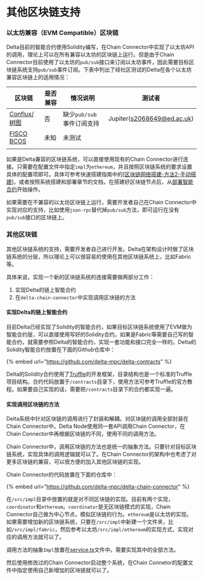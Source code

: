 # 其他区块链支持

### 以太坊兼容（EVM Compatible）区块链

Delta目前的智能合约使用Solidity编写，在Chain Connector中实现了以太坊API的调用，理论上可以在所有兼容以太坊的区块链上运行。但是由于Chain Connector目前使用了以太坊的`pub/sub`接口来订阅以太坊事件，因此需要目标区块链系统支持`pub/sub`事件订阅。下表中列出了经社区测试的Delta在各个以太坊兼容区块链上的适用情况：

| 区块链                                       | 是否兼容 | 情况说明              | 测试者                        |
| ----------------------------------------- | ---- | ----------------- | -------------------------- |
| [Conflux/树图](https://confluxnetwork.org/) | 否    | 缺少`pub/sub`事件订阅支持 | Jupiter(s2068649@ed.ac.uk) |
| [FISCO BCOS](http://fisco-bcos.org/)      | 未知   | 未测试               |                            |
|                                           |      |                   |                            |

如果是Delta兼容的区块链系统，可以直接使用现有的Chain Connector进行连接。只需要在配置文件中指定`impl`为`ethereum`，并且按照区块链系统的要求设置具体的配置项即可。具体可参考快速搭建指南中的\[[区块链网络搭建-方法2-手动搭建](getting-started.md#fang-fa-2-yong-delta-chain-zuo-wei-qu-kuai-lian-jie-dian)]，或者按照系统搭建和部署章节的文档，在搭建好区块链节点后，从[部署智能合约](network-deployment/deploy-smart-contracts.md)开始操作。

如果需要在不兼容的以太坊区块链上运行，需要开发者自己在Chain Connector中实现对应的支持，比如使用`json-rpc`替代掉`pub/sub`方法，即可运行在没有`pub/sub`接口的区块链上。

### 其他区块链

其他区块链系统的支持，需要开发者自己进行开发。Delta在架构设计时做了区块链系统的分层，所以理论上可以很容易的使用在其他区块链系统上，比如Fabric等。

具体来说，实现一个新的区块链系统的连接需要做两部分工作：

1. 实现Delta的链上智能合约
2. 在`delta-chain-connector`中实现调用区块链的方法

#### 实现Delta的链上智能合约

目前Delta已经实现了Solidity的智能合约，如果目标区块链系统使用了EVM做为智能合约层，可以直接使用写好的Solidity合约。如果是Fabric等需要自己写的智能合约，就需要参照Delta的智能合约，实现一套功能和接口完全一样的。Delta的Solidity智能合约放置在下面的Github仓库中：

{% embed url="https://github.com/delta-mpc/delta-contracts" %}

Delta的Solidity合约使用了[Truffle](https://trufflesuite.com/docs/truffle/)的开发框架，目录结构也是一个标准的Truffle项目结构。合约代码放置于`/contracts`目录下，使用方法可参考Truffle的官方教程。如果要自己实现的话，需要把`/contracts`目录下的合约都实现一遍。

#### 实现调用区块链的方法

Delta系统中针对区块链的调用进行了封装和解耦。对区块链的调用全部封装在Chain Connector中。Delta Node使用同一套API调用Chain Connector，在Chain Connector中再根据区块链的不同，使用不同的调用方法。

Chain Connector中，调用区块链的方法也是统一的抽象方法。只要针对目标区块链系统，实现具体的调用逻辑就可以了。在Chain Connector的架构中也考虑了对更多区块链的兼容，可以很方便的加入其他区块链的实现。

Chain Connector的代码放置在下面的仓库中：

{% embed url="https://github.com/delta-mpc/delta-chain-connector" %}

在`/src/impl`目录中放置的就是对不同区块链的实现。目前有两个实现，`coordinator`和`ethereum`。`coordinator`是无区块链模式的实现，Chain Connector自己做为中心节点，模拟区块链的行为。`ethereum`是以太坊的实现。如果需要增加新的区块链系统，只要在`/src/impl`中新建一个文件夹，比如`/src/impl/fabric`，然后参考以太坊`/src/impl/ethereum`的实现方式，实现对应的调用方法就可以了。

调用方法的抽象`Impl`放置在[service.ts](https://github.com/delta-mpc/delta-chain-connector/blob/main/src/impl/service.ts)文件中。需要实现其中的全部方法。

然后使用修改过的Chain Connector启动整个系统，在Chain Connetor的配置文件中指定使用自己新增加的区块链就可以了。

